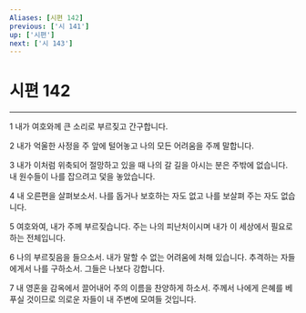 ```yaml
---
Aliases: [시편 142]
previous: ['시 141']
up: ['시편']
next: ['시 143']
---
```

# 시편 142

***


1 내가 여호와께 큰 소리로 부르짖고 간구합니다. 

2 내가 억울한 사정을 주 앞에 털어놓고 나의 모든 어려움을 주께 말합니다. 

3 내가 이처럼 위축되어 절망하고 있을 때 나의 갈 길을 아시는 분은 주밖에 없습니다. 내 원수들이 나를 잡으려고 덫을 놓았습니다. 

4 내 오른편을 살펴보소서. 나를 돕거나 보호하는 자도 없고 나를 보살펴 주는 자도 없습니다. 

5 여호와여, 내가 주께 부르짖습니다. 주는 나의 피난처이시며 내가 이 세상에서 필요로 하는 전체입니다. 

6 나의 부르짖음을 들으소서. 내가 말할 수 없는 어려움에 처해 있습니다. 추격하는 자들에게서 나를 구하소서. 그들은 나보다 강합니다. 

7 내 영혼을 감옥에서 끌어내어 주의 이름을 찬양하게 하소서. 주께서 나에게 은혜를 베푸실 것이므로 의로운 자들이 내 주변에 모여들 것입니다.
